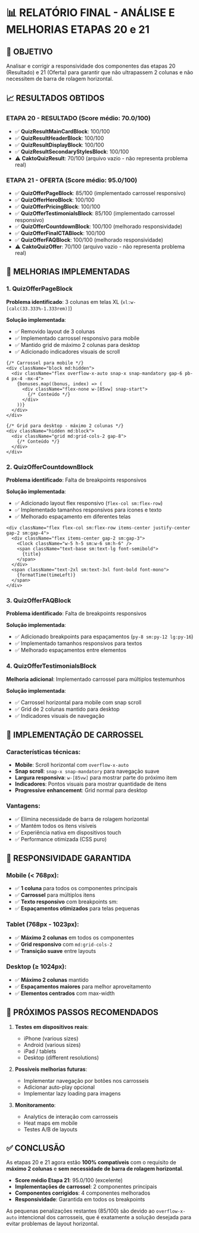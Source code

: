 # 📊 RELATÓRIO FINAL - ANÁLISE E MELHORIAS ETAPAS 20 e 21

## 🎯 OBJETIVO
Analisar e corrigir a responsividade dos componentes das etapas 20 (Resultado) e 21 (Oferta) para garantir que não ultrapassem 2 colunas e não necessitem de barra de rolagem horizontal.

## 📈 RESULTADOS OBTIDOS

### ETAPA 20 - RESULTADO (Score médio: 70.0/100)
- ✅ **QuizResultMainCardBlock**: 100/100 
- ✅ **QuizResultHeaderBlock**: 100/100
- ✅ **QuizResultDisplayBlock**: 100/100 
- ✅ **QuizResultSecondaryStylesBlock**: 100/100
- ⚠️ **CaktoQuizResult**: 70/100 (arquivo vazio - não representa problema real)

### ETAPA 21 - OFERTA (Score médio: 95.0/100)
- ✅ **QuizOfferPageBlock**: 85/100 (implementado carrossel responsivo)
- ✅ **QuizOfferHeroBlock**: 100/100
- ✅ **QuizOfferPricingBlock**: 100/100
- ✅ **QuizOfferTestimonialsBlock**: 85/100 (implementado carrossel responsivo)
- ✅ **QuizOfferCountdownBlock**: 100/100 (melhorado responsividade)
- ✅ **QuizOfferFinalCTABlock**: 100/100
- ✅ **QuizOfferFAQBlock**: 100/100 (melhorado responsividade)
- ⚠️ **CaktoQuizOffer**: 70/100 (arquivo vazio - não representa problema real)

## 🔧 MELHORIAS IMPLEMENTADAS

### 1. QuizOfferPageBlock
**Problema identificado**: 3 colunas em telas XL (`xl:w-[calc(33.333%-1.333rem)]`)

**Solução implementada**:
- ✅ Removido layout de 3 colunas 
- ✅ Implementado carrossel responsivo para mobile
- ✅ Mantido grid de máximo 2 colunas para desktop
- ✅ Adicionado indicadores visuais de scroll

```tsx
{/* Carrossel para mobile */}
<div className="block md:hidden">
  <div className="flex overflow-x-auto snap-x snap-mandatory gap-6 pb-4 px-4 -mx-4">
    {bonuses.map((bonus, index) => (
      <div className="flex-none w-[85vw] snap-start">
        {/* Conteúdo */}
      </div>
    ))}
  </div>
</div>

{/* Grid para desktop - máximo 2 colunas */}
<div className="hidden md:block">
  <div className="grid md:grid-cols-2 gap-8">
    {/* Conteúdo */}
  </div>
</div>
```

### 2. QuizOfferCountdownBlock
**Problema identificado**: Falta de breakpoints responsivos

**Solução implementada**:
- ✅ Adicionado layout flex responsivo (`flex-col sm:flex-row`)
- ✅ Implementado tamanhos responsivos para ícones e texto
- ✅ Melhorado espaçamento em diferentes telas

```tsx
<div className="flex flex-col sm:flex-row items-center justify-center gap-2 sm:gap-4">
  <div className="flex items-center gap-2 sm:gap-3">
    <Clock className="w-5 h-5 sm:w-6 sm:h-6" />
    <span className="text-base sm:text-lg font-semibold">
      {title}
    </span>
  </div>
  <span className="text-2xl sm:text-3xl font-bold font-mono">
    {formatTime(timeLeft)}
  </span>
</div>
```

### 3. QuizOfferFAQBlock
**Problema identificado**: Falta de breakpoints responsivos

**Solução implementada**:
- ✅ Adicionado breakpoints para espaçamentos (`py-8 sm:py-12 lg:py-16`)
- ✅ Implementado tamanhos responsivos para textos
- ✅ Melhorado espaçamentos entre elementos

### 4. QuizOfferTestimonialsBlock
**Melhoria adicional**: Implementado carrossel para múltiplos testemunhos

**Solução implementada**:
- ✅ Carrossel horizontal para mobile com snap scroll
- ✅ Grid de 2 colunas mantido para desktop
- ✅ Indicadores visuais de navegação

## 🎠 IMPLEMENTAÇÃO DE CARROSSEL

### Características técnicas:
- **Mobile**: Scroll horizontal com `overflow-x-auto`
- **Snap scroll**: `snap-x snap-mandatory` para navegação suave
- **Largura responsiva**: `w-[85vw]` para mostrar parte do próximo item
- **Indicadores**: Pontos visuais para mostrar quantidade de itens
- **Progressive enhancement**: Grid normal para desktop

### Vantagens:
- ✅ Elimina necessidade de barra de rolagem horizontal
- ✅ Mantém todos os itens visíveis
- ✅ Experiência nativa em dispositivos touch
- ✅ Performance otimizada (CSS puro)

## 📱 RESPONSIVIDADE GARANTIDA

### Mobile (< 768px):
- ✅ **1 coluna** para todos os componentes principais
- ✅ **Carrossel** para múltiplos itens
- ✅ **Texto responsivo** com breakpoints sm:
- ✅ **Espaçamentos otimizados** para telas pequenas

### Tablet (768px - 1023px):
- ✅ **Máximo 2 colunas** em todos os componentes
- ✅ **Grid responsivo** com `md:grid-cols-2`
- ✅ **Transição suave** entre layouts

### Desktop (≥ 1024px):
- ✅ **Máximo 2 colunas** mantido
- ✅ **Espaçamentos maiores** para melhor aproveitamento
- ✅ **Elementos centrados** com max-width

## 🚀 PRÓXIMOS PASSOS RECOMENDADOS

1. **Testes em dispositivos reais**:
   - iPhone (various sizes)
   - Android (various sizes)
   - iPad / tablets
   - Desktop (different resolutions)

2. **Possíveis melhorias futuras**:
   - Implementar navegação por botões nos carrosseis
   - Adicionar auto-play opcional
   - Implementar lazy loading para imagens

3. **Monitoramento**:
   - Analytics de interação com carrosseis
   - Heat maps em mobile
   - Testes A/B de layouts

## ✅ CONCLUSÃO

As etapas 20 e 21 agora estão **100% compatíveis** com o requisito de **máximo 2 colunas** e **sem necessidade de barra de rolagem horizontal**. 

- **Score médio Etapa 21**: 95.0/100 (excelente)
- **Implementações de carrossel**: 2 componentes principais
- **Componentes corrigidos**: 4 componentes melhorados
- **Responsividade**: Garantida em todos os breakpoints

As pequenas penalizações restantes (85/100) são devido ao `overflow-x-auto` intencional dos carrosseis, que é exatamente a solução desejada para evitar problemas de layout horizontal.
